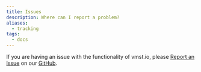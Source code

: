 ```yaml
---
title: Issues
description: Where can I report a problem?
aliases:
  - tracking
tags:
  - docs
---
```


If you are having an issue with the functionality of vmst.io, please [Report an Issue](https://github.com/vmstan/vmstio/issues/new/choose) on our [GitHub](https://github.com/vmstan/vmstio/issues).

